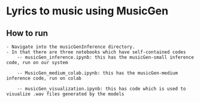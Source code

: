 # Lyrics to music using MusicGen

## How to run
    - Navigate into the musicGenInference directory.
    - In that there are three notebooks which have self-contained codes
        -- musicGen_inference.ipynb: this has the musicGen-small inference code, run on our system

        -- MusicGen_medium_colab.ipynb: this has the musicGen-medium inference code, run on colab

        -- musicGen_visualization.ipynb: this has code which is used to visualize .wav files generated by the models
